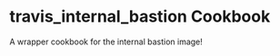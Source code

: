 travis_internal_bastion Cookbook
================================

A wrapper cookbook for the internal bastion image!
